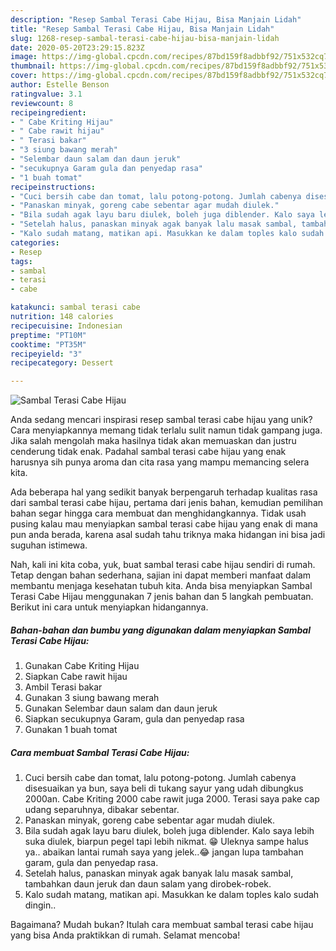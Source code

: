 ```yaml
---
description: "Resep Sambal Terasi Cabe Hijau, Bisa Manjain Lidah"
title: "Resep Sambal Terasi Cabe Hijau, Bisa Manjain Lidah"
slug: 1268-resep-sambal-terasi-cabe-hijau-bisa-manjain-lidah
date: 2020-05-20T23:29:15.823Z
image: https://img-global.cpcdn.com/recipes/87bd159f8adbbf92/751x532cq70/sambal-terasi-cabe-hijau-foto-resep-utama.jpg
thumbnail: https://img-global.cpcdn.com/recipes/87bd159f8adbbf92/751x532cq70/sambal-terasi-cabe-hijau-foto-resep-utama.jpg
cover: https://img-global.cpcdn.com/recipes/87bd159f8adbbf92/751x532cq70/sambal-terasi-cabe-hijau-foto-resep-utama.jpg
author: Estelle Benson
ratingvalue: 3.1
reviewcount: 8
recipeingredient:
- " Cabe Kriting Hijau"
- " Cabe rawit hijau"
- " Terasi bakar"
- "3 siung bawang merah"
- "Selembar daun salam dan daun jeruk"
- "secukupnya Garam gula dan penyedap rasa"
- "1 buah tomat"
recipeinstructions:
- "Cuci bersih cabe dan tomat, lalu potong-potong. Jumlah cabenya disesuaikan ya bun, saya beli di tukang sayur yang udah dibungkus 2000an. Cabe Kriting 2000 cabe rawit juga 2000. Terasi saya pake cap udang separuhnya, dibakar sebentar."
- "Panaskan minyak, goreng cabe sebentar agar mudah diulek."
- "Bila sudah agak layu baru diulek, boleh juga diblender. Kalo saya lebih suka diulek, biarpun pegel tapi lebih nikmat. 😁 Uleknya sampe halus ya.. abaikan lantai rumah saya yang jelek..😂 jangan lupa tambahan garam, gula dan penyedap rasa."
- "Setelah halus, panaskan minyak agak banyak lalu masak sambal, tambahkan daun jeruk dan daun salam yang dirobek-robek."
- "Kalo sudah matang, matikan api. Masukkan ke dalam toples kalo sudah dingin.."
categories:
- Resep
tags:
- sambal
- terasi
- cabe

katakunci: sambal terasi cabe 
nutrition: 148 calories
recipecuisine: Indonesian
preptime: "PT10M"
cooktime: "PT35M"
recipeyield: "3"
recipecategory: Dessert

---
```



![Sambal Terasi Cabe Hijau](https://img-global.cpcdn.com/recipes/87bd159f8adbbf92/751x532cq70/sambal-terasi-cabe-hijau-foto-resep-utama.jpg)

Anda sedang mencari inspirasi resep sambal terasi cabe hijau yang unik? Cara menyiapkannya memang tidak terlalu sulit namun tidak gampang juga. Jika salah mengolah maka hasilnya tidak akan memuaskan dan justru cenderung tidak enak. Padahal sambal terasi cabe hijau yang enak harusnya sih punya aroma dan cita rasa yang mampu memancing selera kita.



Ada beberapa hal yang sedikit banyak berpengaruh terhadap kualitas rasa dari sambal terasi cabe hijau, pertama dari jenis bahan, kemudian pemilihan bahan segar hingga cara membuat dan menghidangkannya. Tidak usah pusing kalau mau menyiapkan sambal terasi cabe hijau yang enak di mana pun anda berada, karena asal sudah tahu triknya maka hidangan ini bisa jadi suguhan istimewa.


Nah, kali ini kita coba, yuk, buat sambal terasi cabe hijau sendiri di rumah. Tetap dengan bahan sederhana, sajian ini dapat memberi manfaat dalam membantu menjaga kesehatan tubuh kita. Anda bisa menyiapkan Sambal Terasi Cabe Hijau menggunakan 7 jenis bahan dan 5 langkah pembuatan. Berikut ini cara untuk menyiapkan hidangannya.

<!--inarticleads1-->

##### Bahan-bahan dan bumbu yang digunakan dalam menyiapkan Sambal Terasi Cabe Hijau:

1. Gunakan  Cabe Kriting Hijau
1. Siapkan  Cabe rawit hijau
1. Ambil  Terasi bakar
1. Gunakan 3 siung bawang merah
1. Gunakan Selembar daun salam dan daun jeruk
1. Siapkan secukupnya Garam, gula dan penyedap rasa
1. Gunakan 1 buah tomat




<!--inarticleads2-->

##### Cara membuat Sambal Terasi Cabe Hijau:

1. Cuci bersih cabe dan tomat, lalu potong-potong. Jumlah cabenya disesuaikan ya bun, saya beli di tukang sayur yang udah dibungkus 2000an. Cabe Kriting 2000 cabe rawit juga 2000. Terasi saya pake cap udang separuhnya, dibakar sebentar.
1. Panaskan minyak, goreng cabe sebentar agar mudah diulek.
1. Bila sudah agak layu baru diulek, boleh juga diblender. Kalo saya lebih suka diulek, biarpun pegel tapi lebih nikmat. 😁 Uleknya sampe halus ya.. abaikan lantai rumah saya yang jelek..😂 jangan lupa tambahan garam, gula dan penyedap rasa.
1. Setelah halus, panaskan minyak agak banyak lalu masak sambal, tambahkan daun jeruk dan daun salam yang dirobek-robek.
1. Kalo sudah matang, matikan api. Masukkan ke dalam toples kalo sudah dingin..




Bagaimana? Mudah bukan? Itulah cara membuat sambal terasi cabe hijau yang bisa Anda praktikkan di rumah. Selamat mencoba!
